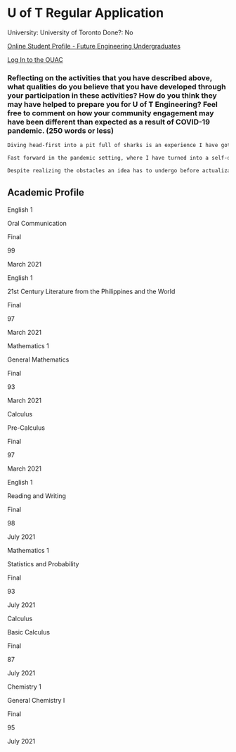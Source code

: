 # U of T Regular Application

University: University of Toronto
Done?: No

[Online Student Profile - Future Engineering Undergraduates](https://discover.engineering.utoronto.ca/how-to-apply/student-profile-form/)

[Log In to the OUAC](https://www.ouac.on.ca/apply/uoftint/en_CA/secure-message/index)

### Reflecting on the activities that you have described above, what qualities do you believe that you have developed through your participation in these activities? How do you think they may have helped to prepare you for U of T Engineering? Feel free to comment on how your community engagement may have been different than expected as a result of COVID-19 pandemic. (250 words or less)

```markdown
Diving head-first into a pit full of sharks is an experience I have gotten comfortable with. Except the sharks were competitions like the World Robotics Olympiad (WRO) and Science Investigatory Projects (SIPs)—and I have successfully tamed my sharks, driving me further into success. This unlocked my innate passion for Science and Technology and desire to be a pioneer in life. Initially, my enthusiasm was not immediately met by success: I was responsible for the team who was always last during the WRO trials; I was the "researcher" who copy-paste Wikipedia links in the bibliography of my paper. 

Fast forward in the pandemic setting, where I have turned into a self-driven and multi-awarded problem solver who goes beyond classroom academics and actively seeks hackathons and problems to solve thanks to the 24/7 access to my desktop. These experiences led me to holistically navigate life as a now product designer of Symph, a tech company in Cebu, where I regularly communicate with clients and deliver quality project outputs. All while giving back to my community with One Gadget One Child, where we give gadgets to marginalized students to continue their education. Who knew a band of volunteers could impact the lives of 70 families?

Despite realizing the obstacles an idea has to undergo before actualization—and very rarely, success, I still want to develop new ones and pioneer with them. Let the University of Toronto witness my new dive as I finish Engineering Sciences and become a Research Scientist on Emerging Tech.
```

## Academic Profile

English 1

Oral Communication

Final

99

March 2021

English 1

21st Century Literature from the Philippines and the World

Final

97

March 2021

Mathematics 1

General Mathematics

Final

93

March 2021

Calculus

Pre-Calculus

Final

97

March 2021

English 1

Reading and Writing

Final

98

July 2021

Mathematics 1

Statistics and Probability

Final

93

July 2021

Calculus

Basic Calculus

Final

87

July 2021

Chemistry 1

General Chemistry I

Final

95

July 2021